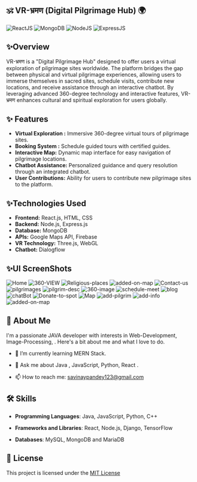 
##            🕉️ VR-भ्रमण (Digital Pilgrimage Hub) 🌍 
![ReactJS](https://img.shields.io/badge/React.JS-blue) 
![MongoDB](https://img.shields.io/badge/MongoDB-Database-green)
![NodeJS](https://img.shields.io/badge/NodeJS-connector-orange)
![ExpressJS](https://img.shields.io/badge/ExpressJS-middleware-blue)


## ✨Overview
VR-भ्रमण is a "Digital Pilgrimage Hub" designed to offer users a virtual exploration of pilgrimage sites worldwide. The platform bridges the gap between physical and virtual pilgrimage experiences, allowing users to immerse themselves in sacred sites, schedule visits, contribute new locations, and receive assistance through an interactive chatbot. By leveraging advanced 360-degree technology and interactive features, VR-भ्रमण enhances cultural and spiritual exploration for users globally.

## ✨ Features

- **Virtual Exploration :** Immersive 360-degree virtual tours of pilgrimage sites.
- **Booking System :** Schedule guided tours with certified guides.
- **Interactive Map:** Dynamic map interface for easy navigation of pilgrimage locations.
- **Chatbot Assistance:** Personalized guidance and query resolution through an integrated chatbot.
- **User Contributions:** Ability for users to contribute new pilgrimage sites to the platform.

## ✨Technologies Used
- **Frontend:** React.js, HTML, CSS
- **Backend:** Node.js, Express.js
- **Database:** MongoDB
- **APIs:** Google Maps API, Firebase
- **VR Technology:** Three.js, WebGL
- **Chatbot:** Dialogflow

## ✨UI ScreenShots 
![Home](https://github.com/user-attachments/assets/397b5187-cf1f-47fb-a1e9-46eebf84f856)
![360-VIEW](https://github.com/user-attachments/assets/1325d75d-cd95-4fe2-b2d2-a82d431b3c04)
![Religious-places](https://github.com/user-attachments/assets/73c02480-4eab-411f-8b1f-a15d40b6a136)
![added-on-map](https://github.com/user-attachments/assets/5457d564-fdfe-4b98-9cba-3b6f35322b1d)
![Contact-us](https://github.com/user-attachments/assets/5ce5bd9d-91e3-4122-af9c-07a0adcaa9a2)
![pilgrimages](https://github.com/user-attachments/assets/e3e14f14-bdcf-4042-895e-3d5804647ec8)
![pilgrim-desc](https://github.com/user-attachments/assets/0d3bcb51-f848-4651-9235-c98a4d37d998)
![360-image](https://github.com/user-attachments/assets/fcc22ad8-2228-4d27-a69d-563cf7c7855d)
![schedule-meet](https://github.com/user-attachments/assets/36771faf-615c-4703-bf5d-69c302e6e920)
![blog](https://github.com/user-attachments/assets/64fbe390-fc67-4b37-98c1-5caf9115d50e)
![chatBot](https://github.com/user-attachments/assets/f37a1650-70bc-4ab3-9383-a4bc7cf4123a)
![Donate-to-spot](https://github.com/user-attachments/assets/879538b5-72f4-490e-862d-bf8dd2c9f359)
![Map](https://github.com/user-attachments/assets/4cc0fdc8-000d-495f-9c44-462a2b0dbb12)
![add-pilgrim](https://github.com/user-attachments/assets/34e07821-54b4-4676-83cb-83571688d3a4)
![add-info](https://github.com/user-attachments/assets/f7a0076f-c9f2-49c6-818c-e70053bc9cfd)
![added-on-map](https://github.com/user-attachments/assets/8b1747b0-5572-4bad-936b-fdc69a02ea09)



## 🚀 About Me
I'm a passionate JAVA developer with interests in Web-Development, Image-Processing, . Here's a bit about me and what I love to do.

* 🌱 I’m currently learning MERN Stack.

* 💬 Ask me about Java , JavaScript, Python, React .

* 📫 How to reach me: savinaypandey123@gmail.com

## 🛠️ Skills
* **Programming Languages**: Java, JavaScript, Python, C++ 

* **Frameworks and Libraries**: React, Node.js, Django, TensorFlow

* **Databases**: MySQL, MongoDB and MariaDB 


## 📜 License

This project is licensed under the [MIT License](https://choosealicense.com/licenses/mit/)

